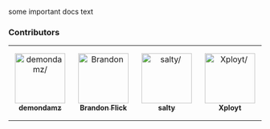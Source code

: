 some important docs text

### Contributors

<table>
<tr>
    <td align="center" style="word-wrap: break-word; width: 150.0; height: 150.0">
        <a href=https://github.com/demondamz>
            <img src=https://avatars.githubusercontent.com/u/74813656?v=4 width="100;"  alt=demondamz/>
            <br />
            <sub style="font-size:14px"><b>demondamz</b></sub>
        </a>
    </td>
    <td align="center" style="word-wrap: break-word; width: 150.0; height: 150.0">
        <a href=https://github.com/Xarritomi>
            <img src=https://avatars.githubusercontent.com/u/25273233?v=4 width="100;"  alt=Brandon Flick/>
            <br />
            <sub style="font-size:14px"><b>Brandon Flick</b></sub>
        </a>
    </td>
    <td align="center" style="word-wrap: break-word; width: 150.0; height: 150.0">
        <a href=https://github.com/saltydk>
            <img src=https://avatars.githubusercontent.com/u/6587950?v=4 width="100;"  alt=salty/>
            <br />
            <sub style="font-size:14px"><b>salty</b></sub>
        </a>
    </td>
    <td align="center" style="word-wrap: break-word; width: 150.0; height: 150.0">
        <a href=https://github.com/Xpl0yt91>
            <img src=https://avatars.githubusercontent.com/u/43792836?v=4 width="100;"  alt=Xployt/>
            <br />
            <sub style="font-size:14px"><b>Xployt</b></sub>
        </a>
    </td>
</tr>
</table>
